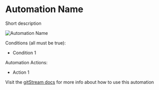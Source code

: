 # Automation Name
<!-- 
How to publish a new automation:
1. Create a new directory under the automations directory that matches the name of the new automation
2. Copy this file to the new directory and change the file name to README.md. 
3. Place the related CM file and example image in the same directory and give the files the same name as the automation.
4. Change all instances of "Automation Name" to match the name of your automation
5. Add a short description and image, and fill in the list of conditions and automation actions.
6. Delete this comment and publish the automation!
!-->
Short description

![Automation Name](automation-name.png)

Conditions (all must be true):
* Condition 1

Automation Actions:
* Action 1

Visit the [gitStream docs](https://docs.gitstream.cm/) for more info about how to use this automation



